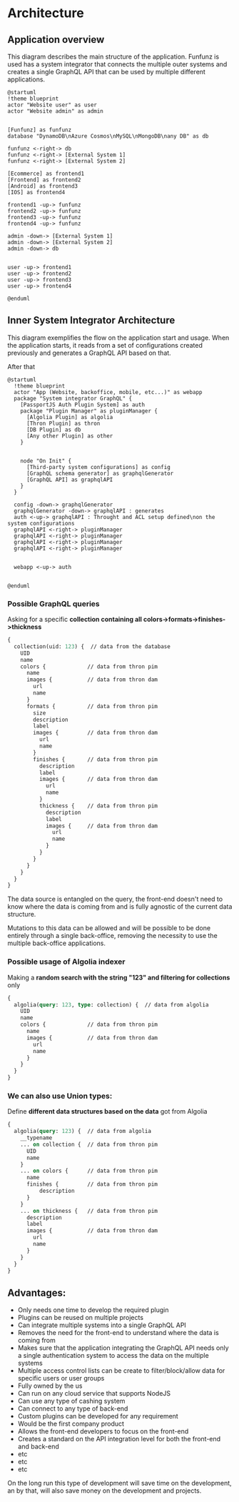 # Architecture

## Application overview

This diagram describes the main structure of the application. Funfunz is used has a system integrator that connects the multiple outer systems and creates a single GraphQL API that can be used by multiple different applications.

```plantuml
@startuml
!theme blueprint
actor "Website user" as user
actor "Website admin" as admin


[Funfunz] as funfunz
database "DynamoDB\nAzure Cosmos\nMySQL\nMongoDB\nany DB" as db

funfunz <-right-> db 
funfunz <-right-> [External System 1]
funfunz <-right-> [External System 2]

[Ecommerce] as frontend1
[Frontend] as frontend2
[Android] as frontend3
[IOS] as frontend4

frontend1 -up-> funfunz
frontend2 -up-> funfunz
frontend3 -up-> funfunz
frontend4 -up-> funfunz

admin -down-> [External System 1]
admin -down-> [External System 2]
admin -down-> db


user -up-> frontend1
user -up-> frontend2
user -up-> frontend3
user -up-> frontend4

@enduml
```

## Inner System Integrator Architecture

This diagram exemplifies the flow on the application start and usage. When the application starts, it reads from a set of configurations created previously and generates a GraphQL API based on that.

After that 

```plantuml
@startuml
  !theme blueprint
  actor "App (Website, backoffice, mobile, etc...)" as webapp
  package "System integrator GraphQL" {
    [PassportJS Auth Plugin System] as auth
    package "Plugin Manager" as pluginManager {
      [Algolia Plugin] as algolia
      [Thron Plugin] as thron
      [DB Plugin] as db
      [Any other Plugin] as other
    }
    

    node "On Init" {
      [Third-party system configurations] as config
      [GraphQL schema generator] as graphqlGenerator
      [GraphQL API] as graphqlAPI
    }
  }

  config -down-> graphqlGenerator
  graphqlGenerator -down-> graphqlAPI : generates
  auth <-up-> graphqlAPI : Throught and ACL setup defined\non the system configurations
  graphqlAPI <-right-> pluginManager
  graphqlAPI <-right-> pluginManager
  graphqlAPI <-right-> pluginManager
  graphqlAPI <-right-> pluginManager


  webapp <-up-> auth


@enduml
```

### Possible GraphQL queries

Asking for a specific **collection containing all colors->formats->finishes->thickness**

```graphql
{
  collection(uid: 123) {  // data from the database
    UID
    name
    colors {             // data from thron pim
      name
      images {           // data from thron dam
        url
        name
      }
      formats {          // data from thron pim
        size
        description
        label
        images {         // data from thron dam
          url
          name
        }
        finishes {       // data from thron pim
          description
          label
          images {       // data from thron dam
            url
            name
          }
          thickness {    // data from thron pim
            description
            label
            images {     // data from thron dam
              url
              name
            }
          }
        }
      }
    }
  }
}
```

The data source is entangled on the query, the front-end doesn't need to know where the data is coming from and is fully agnostic of the current data structure.

Mutations to this data can be allowed and will be possible to be done entirely through a single back-office, removing the necessity to use the multiple back-office applications. 

### Possible usage of Algolia indexer

Making a **random search with the string "123" and filtering for collections** only

```graphql
{
  algolia(query: 123, type: collection) {  // data from algolia
    UID
    name
    colors {             // data from thron pim
      name
      images {           // data from thron dam
        url
        name
      }
    }
  }
}
```

### We can also use Union types:

Define **different data structures based on the data** got from Algolia

```graphql
{
  algolia(query: 123) {  // data from algolia
    __typename
    ... on collection {  // data from thron pim
      UID
      name
    }
    ... on colors {      // data from thron pim
      name
      finishes {         // data from thron pim
          description
      }
    }
    ... on thickness {   // data from thron pim
      description
      label
      images {           // data from thron dam
        url
        name
      }
    }
  }
}
```

## Advantages:

- Only needs one time to develop the required plugin
- Plugins can be reused on multiple projects
- Can integrate multiple systems into a single GraphQL API
- Removes the need for the front-end to understand where the data is coming from
- Makes sure that the application integrating the GraphQL API needs only a single authentication system to access the data on the multiple systems
- Multiple access control lists can be create to filter/block/allow data for specific users or user groups
- Fully owned by the us
- Can run on any cloud service that supports NodeJS
- Can use any type of cashing system
- Can connect to any type of back-end
- Custom plugins can be developed for any requirement
- Would be the first company product
- Allows the front-end developers to focus on the front-end
- Creates a standard on the API integration level for both the front-end and back-end
- etc
- etc
- etc

On the long run this type of development will save time on the development, an by that, will also save money on the development and projects.